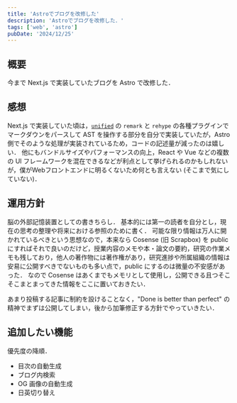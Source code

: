```yaml
---
title: 'Astroでブログを改修した'
description: 'Astroでブログを改修した．'
tags: ['web', 'astro']
pubDate: '2024/12/25'
---
```


## 概要

今まで Next.js で実装していたブログを Astro で改修した．

## 感想

Next.js で実装していた頃は，[`unified`](https://github.com/unifiedjs/unified) の `remark` と `rehype` の各種プラグインでマークダウンをパースして AST を操作する部分を自分で実装していたが，Astro 側でそのような処理が実装されているため，コードの記述量が減ったのは嬉しい．
他にもバンドルサイズやパフォーマンスの向上，React や Vue などの複数の UI フレームワークを混在できるなどが利点として挙げられるのかもしれないが，僕がWebフロントエンドに明るくないため何とも言えない (そこまで気にしていない)．

## 運用方針

脳の外部記憶装置としての書きちらし．
基本的には第一の読者を自分とし，現在の思考の整理や将来における参照のために書く．
可能な限り情報は万人に開かれているべきという思想なので，本来なら Cosense (旧 Scrapbox) を public にすればそれで良いのだけど，授業内容のメモや本・論文の要約，研究の作業メモも残しており，他人の著作物には著作権があり，研究進捗や所属組織の情報は安易に公開すべきでないものも多い点で，public にするのは微量の不安感があった．
なので Cosense はあくまでもメモリとして使用し，公開できる且つそこそこまとまってきた情報をここに置いておきたい．

あまり投稿する記事に制約を設けることなく，"Done is better than perfect" の精神でまずは公開してしまい，後から加筆修正する方針でやっていきたい．

## 追加したい機能

優先度の降順．

- 目次の自動生成
- ブログ内検索
- OG 画像の自動生成
- 日英切り替え
